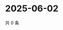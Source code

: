 # 2025-06-02

共 0 条

<!-- BEGIN ZHIHUQUESTIONS -->
<!-- 最后更新时间 Mon Jun 02 2025 19:10:22 GMT+0800 (China Standard Time) -->

<!-- END ZHIHUQUESTIONS -->

